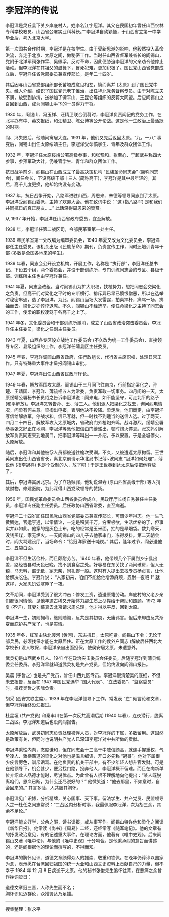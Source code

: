 # 李冠洋的传说

李冠洋是灵丘县下关乡岸底村人，姓李名江字冠洋。其父在民国初年曾任山西农林专科学校教员、山西省公署实业科科长。””李冠洋自幼颖悟，于山西省立第一中学毕业后，考入北京大学。

第一次国共合作时期，李冠洋是在校学生。由于受新思潮的影响，他毅然投入革命洪流，奔走于北京、太原之间，做秘密工作。当时任山西省督军兼省长的阎锡山，党附于北洋军阀张作霖、吴佩孚，反对革命，因此便胁迫李冠洋的父亲劝令他停止活动。但李冠洋在其祖父的鼓舞下，冒死犯难，更加积极了。国民党山西省党部成立后，李冠洋任省党部委员兼宣传部长，是年二十四岁。

其后因与山西省党部组织部长苗塔成意见相左，愤而离并 (太原》到了国民党中央。经人介绍，结识了国民党元老丁惟治，出任华北党务督察专员。由于对陈立夫不满，放受到排挤，送参加了谭平山、王昆仑等组织的反蒋大同盟。后应间锡山之召回到山西，成为闻锡山手下的一员得力干将。

1930 年，闺锡山、冯玉祥、汪精卫联合倒蒋时，李冠洋负责闻记的党务工作，在北平办有中、英文报纸，和汪精卫、陈公博等公开论战。这是他一生政治上最活跃的时期。

阎、冯失败后，他随间寓居大连。1931 年，他们又先后返回太原。“九。一八” 事变后，阆锡山出任太原绥靖主任，李冠洋受命搞学生、青年及群众团体工作。

1932 年，李冠洋任太原绥靖公署高级参事，和张豫和、张至心、宁超武并称四大参事，参预军政大计，仍兼管学生、青年和群众团体工作。

抗日战争前夕，阎锡山在山西成立了最高决策机构 “民族革命同志会” (简称同志会)，阆任会长，下设高级干部十三人 (简称高干)，李冠洋是其中最年轻的。其后，高千儿度更换，他却始终没有变动。

1937 年，抗日战争开始，八路军进驻山西，周恩来、朱德等领导同志到了太原。李冠洋受阎锡山委派，主持了欢迎大会。他在致词中说：“这 (指八路军) 是和我们共同抗日的真正朋友……” 此话深得周恩来的赞赏。

从 1937 年开始，李冠洋任山西省政府委员，宜至解放。

1938 年，李冠洋任第二战区司，令部民革室第一处主任。

1939 年民革室第一处改编为编审委员会，1940 年夏又改为文化委员会，李冠洋都任主任委员。该机关出版《民族革命》期刊，负责宣传工作，同时还培训青年干部 (多数是全国各地来的学生)。

1939 年春，同志会公开设立机构，开展工作，名称是 “执行部”，李冠洋任总书记。下设五个组，两个委员会，并设干部训练所，专门训练同志会的专区、县级干部。训练所主任也由李冠洋兼任。

1941 年夏，同志会改组。当时阎锡山为扩大职权，扶植势力，想把同志会交梁化之负责。但高干们对梁化之平时的专断横行、排斥异已早已愤恨憎恶，所以在选举时秘密串通，选了李冠洋。为此，阎锡山当场大发雷霆，拍桌摔杯，痛骂一场，拂袖而去。梁化之亦悻悻退席。不久，阎锡山不经选举，便任命梁化之主持了同志会的工作，使梁的职权凌驾于各高千之上了。

1941 年冬，文化委员会和干部训练所撤消，成立了山西省政治突击委员会，李冠洋任主任委员，梁化之任副主任委员。

1943 年夏，山西各专区设立战地工作委员会 (不久改为统一工作委员会)，直接领导专区、县级组织的工作。李冠洋任蒲县区主任委员。

1945 年春，李冠洋调回山西省政府，任行政组长，代行省主席职权，处理日常工作。只有特殊重大事件才呈报阎锡山审批。

1947 年夏，李冠洋出任山西省民政厅厅长。

1949 年春，解放军围攻太原。阎锡山于三月间飞往南京，行前指定梁化之、孙楚、王靖国、李冠洋、薄锍相五人为常委，负责军政一切事务。四月间的一天，太原绥靖公署秘书长员绍之告诉李冠洋说：阎来电，如不能坚守，可走北平的路子 (和平解放)。李冠洋又转告孙、王、薄三人。他们派人把梁化之找去，询问阎电情况，问梁有何主意。梁掏出电报，表明他决不投降。梁走后，他们商定，由李冠洋写信给解放军，停战求和。信已写就，但一时找不到适当的送信人选。过了两天，四月二十四日，解放军攻入太原城内，省政府门外枪炮齐鸣，战斗激烈。绥靖公署参事张文好正在地洞，李冠洋等派他把信由门缝递出，顿时炮火停息。张文妈引解放军负责同志来到地洞口，把李冠洋等叫出一一介绍，予以安置。于是全城停火，太原解放。

随后，李冠洋和其他被俘人员都被送往榆次受训。不久，又被遣返太原拘留。王世英同志出任山西省省长，离北京前请示华北局书记薄~波同志 “冠洋如何处理”，薄说他 (指李冠祥) 也是个受制的人，放了吧！于是王世英到达太原后便把他释放了。

其后，李冠洋寓居北京。为了立功赎罪，他劝说温寿 (原山西省高级干部) 等人捐献财物，修建医院，为此深得山西党政领导的赞扬。

1956 年，国民党革命委员会山西省委员会成立，民政厅厅长杨自秀兼任主任委员，李冠洋专任副主任委员。后任政协山西省常委，直至病逝。

李冠洋二十四岁即任国民党山西省党部委员兼宣传部长，可谓少年得志。他一生飞黄腾达，官运亨通，以常情论，一定是积资千万，穷奢极欲，生活优裕的了，但事实并非如此。他穿的是灰色土布，吃的经常是玉米面，抽的是旱烟袋。数九寒天，没钱买煤，家无炉火。一天阎锡山的四儿子去他家串门，冻得发抖。第二天朝会时，阎大骂建设厅，当场命令：“给冠洋家送十吨炭。” 其后，逢年过节，阎必送他三、五袋白面。

李冠洋不但生活俭朴，而且颇耐劳苦。1940 年春，他带领几个下属到乡宁县出差，路经吉县时天色已晚，找不到食宿之处。好容易在东关找了两间破房，但人无粮，马无料，窗无纸，家无柴，同扎野一般。这时有人提出去找专员杨贞言，让他给解决吃住。李冠洋说：
“人家初来，咱们不能给他增添麻烦，忍耐一夜吧 1” 就这样，大家忍饥受寒睡了一夜。

文革期间，李冠洋受到了很大冲击：停发工资，遺送原籍劳动。岸底村的父老乡亲们都很同情他，见他年逾古稀又开始体力那生质上尽靠给于帮助和照顾。1972 年夏 (不详)，其妻刘慕真去北京请求周总理，他才得以平反，回到太原。

李冠洋一生，初则拥蒋，继则随阁，反共是其初衷，无庸讳言。但后来却由反共渐变而庇护共产党了，也是实情。

1935 年冬，红军由陕北渡河 (黄河)，东进抗日，太原吃紧。阎锡山下令：无论干部兵民，必须找保才能在太原居住。正在太原工作的侯外户同志 (解放后任西北大学校长) 没人敢保，李冠洋亲自出面担保，使侯安居太原，未遭意外。

武灵初是山西武乡县人。1941 年在政治突击委员会任委员，后随李冠洋到蒲县统委会任委员。李冠洋早就知道武灵初是共产党员，但始终没向阎锡山报告。

吴晨 (字哲之) 也是共产党员，曾任山西九区专员。李冠洋很清楚吴的底细，不但未去报告，反而在 1947 年国民党选举 “国大代表”、“立法委员”、“监察委员” 时，推荐吴哲之实际负责。

胡采 (西安文联主席)，1939 年在李冠洋领导下工作，常发表 “左” 倾言论和文章，但李冠洋始终没汇报过。

杜星垣 (共产党员) 和秦丰川在第一次反共高潮后期 (1940 年春)，连夜潜行，脱离二战区。李冠洋知道后也没向阎报告。

太原解放后，武灵初同志负责处理被俘人员，对李冠洋的下属，多数留用。这固然是政策有关，但同时也说明共产党人已深知李冠洋对中共所做的贡献。

李冠洋秉性内向，态度谦和，但在同志会十三高干中威信颇高，就连手握重权、气势凌人、骄横霸道的梁化之对他也是温言细语，开口必先称 “冠哥”。他对下属很少疾言厉色，训斥诟骂。在他负责的机关干部中，有不少年轻人想升官发财。可是在他领导下，机会甚少，便另找门路，投奔他人，李冠洋概不留难。而且在向新单位介绍此人品德才能时，尽说优点。为此曾有人很不理解地向他提出：“某人既脱离咱们，恩义已断，为什么还尽说好的？” 他微笑道：“他去那里，不如意时，自会回来的。” 其言多验，人共服其胸怀。

李冠洋见广识博，分析精牌，关心国事、天下事。留法学生、共产党员、民盟领导人之一杜任之同志常说：“二战区内分析时事，我最佩服李冠洋，次为胡三余，其余不足论。”

李冠洋能文好学，公余之暇，读书读报，或从事写作。阎锡山特许他和梁化之阅读《新华日报》。他常读《尚书》《周易》二经，还经常写《随军笔记》。他的文章有的抒发政治意见，有的记述重大事件。在理论方面，他著有《唯中史观》。后来阎锡山又著《唯中论》，与他的《唯中史观》十分吻合。是他秉承阎的意旨而讲述的，还是阎根据他的理论而撰写的，不得而知。

李冠洋的胸怀见识、道德文章颇得众人的推崇、敬重和钦佩。在晚年仍谆谆以国家为念，表示愿在台湾回归祖国的统一大业和山西文史资料上贡献自己的力量，但不幸于 1984 年 12 月 8 日病逝于太原。他的秘书张俊先生追怀往背，在悲痛之余曾作挽词赞日：

道德文章冠三晋，人称先生而不名；  
胸怀识见迈群伦，众推贤达乃足雄。

---

搜集整理：张永平
